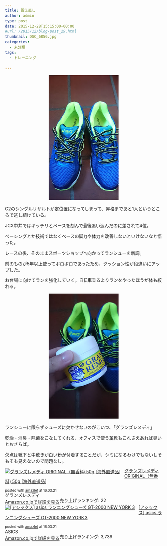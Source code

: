 ```yaml
---
title: 鍛え直し
author: admin
type: post
date: 2015-12-28T15:15:00+00:00
#url: /2015/12/blog-post_29.html
thumbnail: DSC_6856.jpg
categories:
  - 未分類
tags:
  - トレーニング

---
```

<div class="separator" style="clear: both; text-align: center;">
  <img border="0" height="400" src="DSC_6856.jpg" width="225" />
</div>

C2のシングルリザルトが定位置になってしまって、昇格まであと1人というところで逃し続けている。

JCX中井ではキッチリとペースを刻んで最後追い込んだのに差されて4位。

ペーシングとか技術ではなくベースの脚力や体力を改善しないといけないなと悟った。

レースの後、そのままスポーツショップへ向かってランシューを新調。

前のものが5年以上使ってボロボロであったため、クッション性が段違いにアップした。

お台場に向けてランを強化していく。自転車乗るよりランをやったほうが体も絞れる。

<div class="separator" style="clear: both; text-align: center;">
  <img border="0" height="400" src="DSC_6857.jpg" width="225" />
</div>

ランシューに限らずシューズに欠かせないのがこいつ、「グランズレメディ」

乾燥・消臭・除菌をこなしてくれる、オフィスで使う革靴もこれさえあれば臭いとおさらば。

欠点は靴下と中敷きが白い粉が付着することだが、シミになるわけでもないしそもそも見えないので問題なし。



<div class="amazlet-box" style="margin-bottom:0px;">
  <div class="amazlet-image" style="float:left;margin:0px 12px 1px 0px;">
    <a href="http://www.amazon.co.jp/exec/obidos/ASIN/B008F4NV72/gensobunya-22/ref=nosim/" name="amazletlink" target="_blank"><img src="https://images-fe.ssl-images-amazon.com/images/I/51gsMmkREAL._SL160_.jpg" alt="グランズレメディ ORIGINAL（無香料) 50g [海外直送品]" style="border: none;" /></a>
  </div>

  <div class="amazlet-info" style="line-height:120%; margin-bottom: 10px">
    <div class="amazlet-name" style="margin-bottom:10px;line-height:120%">
<a href="http://www.amazon.co.jp/exec/obidos/ASIN/B008F4NV72/gensobunya-22/ref=nosim/" name="amazletlink" target="_blank">グランズレメディ ORIGINAL（無香料) 50g [海外直送品]</a></p>

<div class="amazlet-powered-date" style="font-size:80%;margin-top:5px;line-height:120%">
  posted with <a href="http://www.amazlet.com/" title="amazlet" target="_blank">amazlet</a> at 16.03.21
</div>


<div class="amazlet-detail">
グランズレメディ <br />売り上げランキング: 22


<div class="amazlet-sub-info" style="float: left;">
<div class="amazlet-link" style="margin-top: 5px">
  <a href="http://www.amazon.co.jp/exec/obidos/ASIN/B008F4NV72/gensobunya-22/ref=nosim/" name="amazletlink" target="_blank">Amazon.co.jpで詳細を見る</a>
</div>

  </div>

  <div class="amazlet-footer" style="clear: left">
  </div>
</div>

<div class="amazlet-box" style="margin-bottom:0px;">
  <div class="amazlet-image" style="float:left;margin:0px 12px 1px 0px;">
    <a href="http://www.amazon.co.jp/exec/obidos/ASIN/B00ORJ8AYS/gensobunya-22/ref=nosim/" name="amazletlink" target="_blank"><img src="https://images-fe.ssl-images-amazon.com/images/I/51ocXZwy7mL._SL160_.jpg" alt="[アシックス] asics ランニングシューズ GT-2000 NEW YORK 3" style="border: none;" /></a>
  </div>

  <div class="amazlet-info" style="line-height:120%; margin-bottom: 10px">
    <div class="amazlet-name" style="margin-bottom:10px;line-height:120%">
<a href="http://www.amazon.co.jp/exec/obidos/ASIN/B00ORJ8AYS/gensobunya-22/ref=nosim/" name="amazletlink" target="_blank">[アシックス] asics ランニングシューズ GT-2000 NEW YORK 3</a></p>

<div class="amazlet-powered-date" style="font-size:80%;margin-top:5px;line-height:120%">
  posted with <a href="http://www.amazlet.com/" title="amazlet" target="_blank">amazlet</a> at 16.03.21
</div>


<div class="amazlet-detail">
ASICS <br />売り上げランキング: 3,739


<div class="amazlet-sub-info" style="float: left;">
<div class="amazlet-link" style="margin-top: 5px">
  <a href="http://www.amazon.co.jp/exec/obidos/ASIN/B00ORJ8AYS/gensobunya-22/ref=nosim/" name="amazletlink" target="_blank">Amazon.co.jpで詳細を見る</a>
</div>

  </div>

  <div class="amazlet-footer" style="clear: left">
  </div>
</div>
